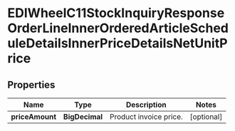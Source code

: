 

# EDIWheelC11StockInquiryResponseOrderLineInnerOrderedArticleScheduleDetailsInnerPriceDetailsNetUnitPrice


## Properties

| Name | Type | Description | Notes |
|------------ | ------------- | ------------- | -------------|
|**priceAmount** | **BigDecimal** | Product invoice price. |  [optional] |



